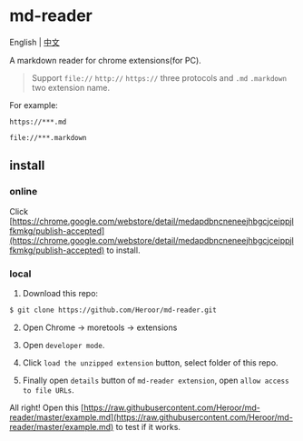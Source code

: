 # md-reader

English | [中文](https://github.com/Heroor/md-reader-cn)

A markdown reader for chrome extensions(for PC).

> Support `file://` `http://` `https://` three protocols and `.md` `.markdown` two extension name.

For example:

`https://***.md`

`file://***.markdown`


## install

### online

Click [https://chrome.google.com/webstore/detail/medapdbncneneejhbgcjceippjlfkmkg/publish-accepted](https://chrome.google.com/webstore/detail/medapdbncneneejhbgcjceippjlfkmkg/publish-accepted) to install.

### local

1. Download this repo:

```bash
$ git clone https://github.com/Heroor/md-reader.git
```

2. Open Chrome -> moretools -> extensions

3. Open `developer mode`.

4. Click `load the unzipped extension` button, select folder of this repo.

5. Finally open `details` button of `md-reader extension`, open `allow access to file URLs`.

All right! Open this [https://raw.githubusercontent.com/Heroor/md-reader/master/example.md](https://raw.githubusercontent.com/Heroor/md-reader/master/example.md) to test if it works.

